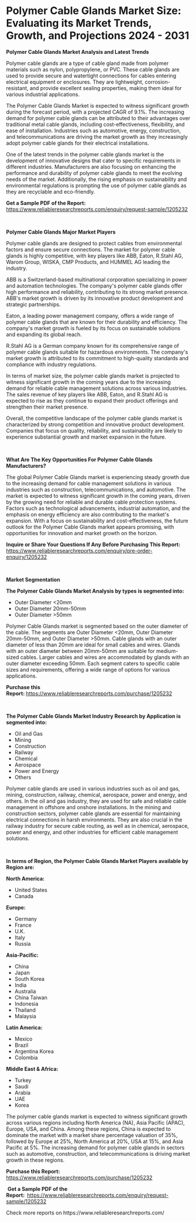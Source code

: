<p><h1>Polymer Cable Glands Market Size: Evaluating its Market Trends, Growth, and Projections 2024 - 2031</h1></p><p><strong>Polymer Cable Glands Market Analysis and Latest Trends</strong></p>
<p><p>Polymer cable glands are a type of cable gland made from polymer materials such as nylon, polypropylene, or PVC. These cable glands are used to provide secure and watertight connections for cables entering electrical equipment or enclosures. They are lightweight, corrosion-resistant, and provide excellent sealing properties, making them ideal for various industrial applications.</p><p>The Polymer Cable Glands Market is expected to witness significant growth during the forecast period, with a projected CAGR of 9.1%. The increasing demand for polymer cable glands can be attributed to their advantages over traditional metal cable glands, including cost-effectiveness, flexibility, and ease of installation. Industries such as automotive, energy, construction, and telecommunications are driving the market growth as they increasingly adopt polymer cable glands for their electrical installations.</p><p>One of the latest trends in the polymer cable glands market is the development of innovative designs that cater to specific requirements in different industries. Manufacturers are also focusing on enhancing the performance and durability of polymer cable glands to meet the evolving needs of the market. Additionally, the rising emphasis on sustainability and environmental regulations is prompting the use of polymer cable glands as they are recyclable and eco-friendly.</p></p>
<p><strong>Get a Sample PDF of the Report:&nbsp;</strong> <a href="https://www.reliableresearchreports.com/enquiry/request-sample/1205232">https://www.reliableresearchreports.com/enquiry/request-sample/1205232</a></p>
<p>&nbsp;</p>
<p><strong>Polymer Cable Glands Major Market Players</strong></p>
<p><p>Polymer cable glands are designed to protect cables from environmental factors and ensure secure connections. The market for polymer cable glands is highly competitive, with key players like ABB, Eaton, R.Stahl AG, Warom Group, WISKA, CMP Products, and HUMMEL AG leading the industry.</p><p>ABB is a Switzerland-based multinational corporation specializing in power and automation technologies. The company's polymer cable glands offer high performance and reliability, contributing to its strong market presence. ABB's market growth is driven by its innovative product development and strategic partnerships.</p><p>Eaton, a leading power management company, offers a wide range of polymer cable glands that are known for their durability and efficiency. The company's market growth is fueled by its focus on sustainable solutions and expanding its global reach.</p><p>R.Stahl AG is a German company known for its comprehensive range of polymer cable glands suitable for hazardous environments. The company's market growth is attributed to its commitment to high-quality standards and compliance with industry regulations.</p><p>In terms of market size, the polymer cable glands market is projected to witness significant growth in the coming years due to the increasing demand for reliable cable management solutions across various industries. The sales revenue of key players like ABB, Eaton, and R.Stahl AG is expected to rise as they continue to expand their product offerings and strengthen their market presence.</p><p>Overall, the competitive landscape of the polymer cable glands market is characterized by strong competition and innovative product development. Companies that focus on quality, reliability, and sustainability are likely to experience substantial growth and market expansion in the future.</p></p>
<p>&nbsp;</p>
<p><strong>What Are The Key Opportunities For Polymer Cable Glands Manufacturers?</strong></p>
<p><p>The global Polymer Cable Glands market is experiencing steady growth due to the increasing demand for cable management solutions in various industries such as construction, telecommunications, and automotive. The market is expected to witness significant growth in the coming years, driven by the growing need for reliable and durable cable protection systems. Factors such as technological advancements, industrial automation, and the emphasis on energy efficiency are also contributing to the market's expansion. With a focus on sustainability and cost-effectiveness, the future outlook for the Polymer Cable Glands market appears promising, with opportunities for innovation and market growth on the horizon.</p></p>
<p><strong>Inquire or Share Your Questions If Any Before Purchasing This Report:</strong> <a href="https://www.reliableresearchreports.com/enquiry/pre-order-enquiry/1205232">https://www.reliableresearchreports.com/enquiry/pre-order-enquiry/1205232</a></p>
<p>&nbsp;</p>
<p><strong>Market Segmentation</strong></p>
<p><strong>The Polymer Cable Glands Market Analysis by types is segmented into:</strong></p>
<p><ul><li>Outer Diameter <20mm</li><li>Outer Diameter 20mm-50mm</li><li>Outer Diameter >50mm</li></ul></p>
<p><p>Polymer Cable Glands market is segmented based on the outer diameter of the cable. The segments are Outer Diameter <20mm, Outer Diameter 20mm-50mm, and Outer Diameter >50mm. Cable glands with an outer diameter of less than 20mm are ideal for small cables and wires. Glands with an outer diameter between 20mm-50mm are suitable for medium-sized cables. Larger cables and wires are accommodated by glands with an outer diameter exceeding 50mm. Each segment caters to specific cable sizes and requirements, offering a wide range of options for various applications.</p></p>
<p><strong>Purchase this Report:&nbsp;</strong><a href="https://www.reliableresearchreports.com/purchase/1205232">https://www.reliableresearchreports.com/purchase/1205232</a></p>
<p>&nbsp;</p>
<p><strong>The Polymer Cable Glands Market Industry Research by Application is segmented into:</strong></p>
<p><ul><li>Oil and Gas</li><li>Mining</li><li>Construction</li><li>Railway</li><li>Chemical</li><li>Aerospace</li><li>Power and Energy</li><li>Others</li></ul></p>
<p><p>Polymer cable glands are used in various industries such as oil and gas, mining, construction, railway, chemical, aerospace, power and energy, and others. In the oil and gas industry, they are used for safe and reliable cable management in offshore and onshore installations. In the mining and construction sectors, polymer cable glands are essential for maintaining electrical connections in harsh environments. They are also crucial in the railway industry for secure cable routing, as well as in chemical, aerospace, power and energy, and other industries for efficient cable management solutions.</p></p>
<p>&nbsp;</p>
<p><strong>In terms of Region, the Polymer Cable Glands Market Players available by Region are:</strong></p>
<p>
    <p> <strong> North America: </strong>
        <ul>
            <li>United States</li>
            <li>Canada</li>
        </ul>
        </p> 
    <p> <strong> Europe: </strong>
        <ul>
            <li>Germany</li>
            <li>France</li>
            <li>U.K.</li>
            <li>Italy</li>
            <li>Russia</li>
        </ul>
        </p> 
    <p> <strong> Asia-Pacific: </strong>
        <ul>
            <li>China</li>
            <li>Japan</li>
            <li>South Korea</li>
            <li>India</li>
            <li>Australia</li>
            <li>China Taiwan</li>
            <li>Indonesia</li>
            <li>Thailand</li>
            <li>Malaysia</li>
        </ul>
        </p> 
    <p> <strong> Latin America: </strong>
        <ul>
            <li>Mexico</li>
            <li>Brazil</li>
            <li>Argentina Korea</li>
            <li>Colombia</li>
        </ul>
        </p> 
    <p> <strong> Middle East & Africa: </strong>
        <ul>
            <li>Turkey</li>
            <li>Saudi</li>
            <li>Arabia</li>
            <li>UAE</li>
            <li>Korea</li>
        </ul>
    </p>
    </p>
<p><p>The polymer cable glands market is expected to witness significant growth across various regions including North America (NA), Asia Pacific (APAC), Europe, USA, and China. Among these regions, China is expected to dominate the market with a market share percentage valuation of 35%, followed by Europe at 25%, North America at 20%, USA at 15%, and Asia Pacific at 5%. The increasing demand for polymer cable glands in sectors such as automotive, construction, and telecommunications is driving market growth in these regions.</p></p>
<p><strong>Purchase this Report: </strong><a href="https://www.reliableresearchreports.com/purchase/1205232">https://www.reliableresearchreports.com/purchase/1205232</a></p>
<p>&nbsp;<strong>Get a Sample PDF of the Report:&nbsp;&nbsp;</strong><a href="https://www.reliableresearchreports.com/enquiry/request-sample/1205232">https://www.reliableresearchreports.com/enquiry/request-sample/1205232</a></p>
<p><strong></strong></p>
<p>Check more reports on https://www.reliableresearchreports.com/</p>